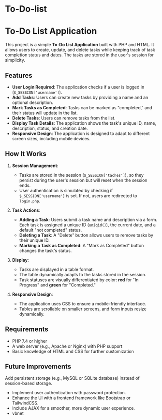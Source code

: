 # To-Do-list

# To-Do List Application

This project is a simple **To-Do List Application** built with PHP and HTML. It allows users to create, update, and delete tasks while keeping track of task completion status and dates. The tasks are stored in the user's session for simplicity.

## Features

- **User Login Required**: The application checks if a user is logged in (`$_SESSION['username']`).
- **Add Tasks**: Users can create new tasks by providing a name and an optional description.
- **Mark Tasks as Completed**: Tasks can be marked as "completed," and their status will update in the list.
- **Delete Tasks**: Users can remove tasks from the list.
- **Display Task Details**: The application shows the task's unique ID, name, description, status, and creation date.
- **Responsive Design**: The application is designed to adapt to different screen sizes, including mobile devices.

## How It Works

1. **Session Management**:
   - Tasks are stored in the session (`$_SESSION['taches']`), so they persist during the user's session but will reset when the session ends.
   - User authentication is simulated by checking if `$_SESSION['username']` is set. If not, users are redirected to `login.php`.

2. **Task Actions**:
   - **Adding a Task**: Users submit a task name and description via a form. Each task is assigned a unique ID (`uniqid()`), the current date, and a default "not completed" status.
   - **Deleting a Task**: A "Delete" button allows users to remove tasks by their unique ID.
   - **Marking a Task as Completed**: A "Mark as Completed" button changes the task's status.

3. **Display**:
   - Tasks are displayed in a table format.
   - The table dynamically adapts to the tasks stored in the session.
   - Task statuses are visually differentiated by color: **red** for "In Progress" and **green** for "Completed."

4. **Responsive Design**:
   - The application uses CSS to ensure a mobile-friendly interface.
   - Tables are scrollable on smaller screens, and form inputs resize dynamically.

## Requirements

- PHP 7.4 or higher
- A web server (e.g., Apache or Nginx) with PHP support
- Basic knowledge of HTML and CSS for further customization

## Future Improvements

Add persistent storage (e.g., MySQL or SQLite database) instead of session-based storage.
- Implement user authentication with password protection.
- Enhance the UI with a frontend framework like Bootstrap or TailwindCSS.
- Include AJAX for a smoother, more dynamic user experience.
- vbnet

